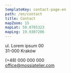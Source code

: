```yaml
---
templateKey: contact-page-en
path: /en/contact
title: Contact
mapZoom: 15
mapLat: 50.0785323
mapLng: 19.9307206
---
```

ul. Lorem ipsum 00  
31-000 Kraków

(+48) 000 000 000  
office@mossiatelier.com